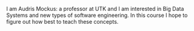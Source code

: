 I am Audris Mockus: a professor at UTK and I am interested in Big Data Systems and new types of software engineering. In this course I hope to figure out how best to teach these concepts. 

